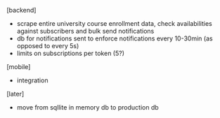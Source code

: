 [backend]

- scrape entire university course enrollment data, check availabilities against subscribers and bulk send notifications
- db for notifications sent to enforce notifications every 10-30min (as opposed to every 5s)
- limits on subscriptions per token (5?)

[mobile]

- integration

[later]

- move from sqllite in memory db to production db
